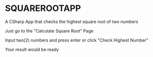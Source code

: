 # SQUAREROOTAPP
A CSharp App that checks the highest square root of two numbers

Just go to the "Calculate Square Root" Page

Input two(2) numbers and press enter or click "Check Highest Number"

Your result would be ready
